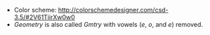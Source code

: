 * Color scheme: http://colorschemedesigner.com/csd-3.5/#2V61TiirXw0w0
* *Geometry* is also called *Gmtry* with vowels (*e*, *o*, and *e*) removed.
